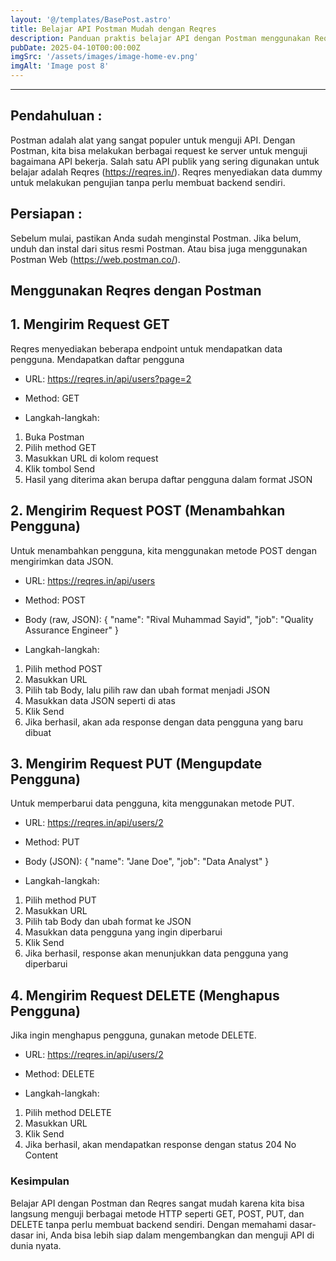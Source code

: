 ```yaml
---
layout: '@/templates/BasePost.astro'
title: Belajar API Postman Mudah dengan Reqres
description: Panduan praktis belajar API dengan Postman menggunakan Reqres. Pelajari cara mengirim GET, POST, PUT, dan DELETE request dengan mudah tanpa perlu backend! 🚀
pubDate: 2025-04-10T00:00:00Z
imgSrc: '/assets/images/image-home-ev.png'
imgAlt: 'Image post 8'
---
```


---

## Pendahuluan : 

Postman adalah alat yang sangat populer untuk menguji API. Dengan Postman, kita bisa melakukan berbagai request ke server untuk menguji bagaimana API bekerja. Salah satu API publik yang sering digunakan untuk belajar adalah Reqres (https://reqres.in/). Reqres menyediakan data dummy untuk melakukan pengujian tanpa perlu membuat backend sendiri.


## Persiapan :

Sebelum mulai, pastikan Anda sudah menginstal Postman. Jika belum, unduh dan instal dari situs resmi Postman. Atau bisa juga menggunakan Postman Web (https://web.postman.co/).

## Menggunakan Reqres dengan Postman

## 1. Mengirim Request GET

Reqres menyediakan beberapa endpoint untuk mendapatkan data pengguna.
Mendapatkan daftar pengguna

- URL: https://reqres.in/api/users?page=2
- Method: GET

- Langkah-langkah:
 1. Buka Postman
 2. Pilih method GET
 3. Masukkan URL di kolom request
 4. Klik tombol Send
 5. Hasil yang diterima akan berupa daftar pengguna dalam format JSON

## 2. Mengirim Request POST (Menambahkan Pengguna)

Untuk menambahkan pengguna, kita menggunakan metode POST dengan mengirimkan data JSON.

- URL: https://reqres.in/api/users
- Method: POST
- Body (raw, JSON):
{
  "name": "Rival Muhammad Sayid",
  "job": "Quality Assurance Engineer"
}

- Langkah-langkah:
1. Pilih method POST
2. Masukkan URL
3. Pilih tab Body, lalu pilih raw dan ubah format menjadi JSON
4. Masukkan data JSON seperti di atas
5. Klik Send
6. Jika berhasil, akan ada response dengan data pengguna yang baru dibuat

## 3. Mengirim Request PUT (Mengupdate Pengguna)

Untuk memperbarui data pengguna, kita menggunakan metode PUT.

- URL: https://reqres.in/api/users/2
- Method: PUT
- Body (JSON):
{
  "name": "Jane Doe",
  "job": "Data Analyst"
}

- Langkah-langkah:
1. Pilih method PUT
2. Masukkan URL
3. Pilih tab Body dan ubah format ke JSON
4. Masukkan data pengguna yang ingin diperbarui
5. Klik Send
6. Jika berhasil, response akan menunjukkan data pengguna yang diperbarui

## 4. Mengirim Request DELETE (Menghapus Pengguna)

Jika ingin menghapus pengguna, gunakan metode DELETE.

- URL: https://reqres.in/api/users/2
- Method: DELETE

- Langkah-langkah:
1. Pilih method DELETE
2. Masukkan URL
3. Klik Send
4. Jika berhasil, akan mendapatkan response dengan status 204 No Content

### Kesimpulan

Belajar API dengan Postman dan Reqres sangat mudah karena kita bisa langsung menguji berbagai metode HTTP seperti GET, POST, PUT, dan DELETE tanpa perlu membuat backend sendiri. Dengan memahami dasar-dasar ini, Anda bisa lebih siap dalam mengembangkan dan menguji API di dunia nyata.


